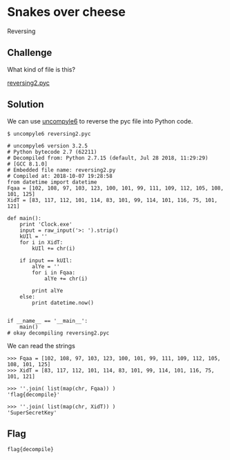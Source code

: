 # Snakes over cheese
Reversing

## Challenge 

What kind of file is this?

[reversing2.pyc](reversing2.pyc)


## Solution

We can use [uncompyle6](https://pypi.org/project/uncompyle6/) to reverse the pyc file into Python code.


	$ uncompyle6 reversing2.pyc 

	# uncompyle6 version 3.2.5
	# Python bytecode 2.7 (62211)
	# Decompiled from: Python 2.7.15 (default, Jul 28 2018, 11:29:29) 
	# [GCC 8.1.0]
	# Embedded file name: reversing2.py
	# Compiled at: 2018-10-07 19:28:58
	from datetime import datetime
	Fqaa = [102, 108, 97, 103, 123, 100, 101, 99, 111, 109, 112, 105, 108, 101, 125]
	XidT = [83, 117, 112, 101, 114, 83, 101, 99, 114, 101, 116, 75, 101, 121]

	def main():
	    print 'Clock.exe'
	    input = raw_input('>: ').strip()
	    kUIl = ''
	    for i in XidT:
	        kUIl += chr(i)

	    if input == kUIl:
	        alYe = ''
	        for i in Fqaa:
	            alYe += chr(i)

	        print alYe
	    else:
	        print datetime.now()


	if __name__ == '__main__':
	    main()
	# okay decompiling reversing2.pyc

We can read the strings

	>>> Fqaa = [102, 108, 97, 103, 123, 100, 101, 99, 111, 109, 112, 105, 108, 101, 125]
	>>> XidT = [83, 117, 112, 101, 114, 83, 101, 99, 114, 101, 116, 75, 101, 121]

	>>> ''.join( list(map(chr, Fqaa)) )
	'flag{decompile}'

	>>> ''.join( list(map(chr, XidT)) )
	'SuperSecretKey'

## Flag

	flag{decompile}
